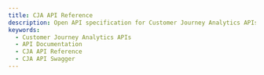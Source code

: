```yaml
---
title: CJA API Reference
description: Open API specification for Customer Journey Analytics APIs.
keywords:
  - Customer Journey Analytics APIs
  - API Documentation
  - CJA API Reference
  - CJA API Swagger
---
```

<RedoclyAPIBlock src="/cja-apis/swagger.json"/>
